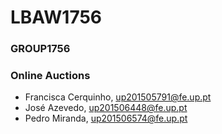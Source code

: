 # LBAW1756

### GROUP1756
### Online Auctions

- Francisca Cerquinho, up201505791@fe.up.pt
- José Azevedo, up201506448@fe.up.pt
- Pedro Miranda, up201506574@fe.up.pt


